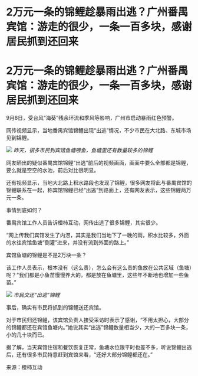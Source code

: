 # 2万元一条的锦鲤趁暴雨出逃？广州番禺宾馆：游走的很少，一条一百多块，感谢居民抓到还回来

# 2万元一条的锦鲤趁暴雨出逃？广州番禺宾馆：游走的很少，一条一百多块，感谢居民抓到还回来

9月8日，受台风“海葵”残余环流和季风等影响，广州市启动暴雨红色预警。

网传视频显示，当地番禺宾馆锦鲤出现“出逃”情况，不少市民在大北路、东城市场见到锦鲤。

![](https://inews.gtimg.com/om_bt/OM4xHEeuTTQ0z_2c34NIjSbd67Uu00DP6mH6tMglrUKxIAA/1000)
_昨天，很多市民到宾馆鱼塘喂鱼，鱼塘里还有数量较多的锦鲤_

网友晒出的疑似番禺宾馆锦鲤“出逃”前后的视频画面，画面中要么全部都是锦鲤，要么就是空空的水池，前后对比很明显。

还有视频显示，当地大北路上积水路段也发现了锦鲤，很多网友将此与番禺宾馆的锦鲤联系在一起，称宾馆锦鲤已经“出逃”到路面上，还有网友表示，这些锦鲤两万元一条。

事情到底如何？

番禺宾馆工作人员告诉橙柿互动，网传出逃了很多锦鲤，其实很少。

“网上传我们宾馆发生了内涝，其实是我们当地下了一晚的雨，积水比较多，外面的水往宾馆鱼塘“倒灌”进来，并没有流到外面的路上。”

宾馆鱼塘的锦鲤是不是2万块一条？

该工作人员表示，根本没有（这么贵），怎么会有这么贵的鱼放在公共区域（鱼塘）呢？“我们都是小鱼苗慢慢养大的，都是放在鱼塘里，这些年不断地也增加一些鱼苗。”

![](https://inews.gtimg.com/om_bt/O-VkJDbUanKxYEdJwAX8odc5lCdCFNI-3ZFcniQPwAR5EAA/1000)
_市民交还“出逃”锦鲤_

事后，确实有市民将抓到的锦鲤送还宾馆。

对于市民归还锦鲤，该宾馆负责人接受采访时表示了感谢，“不用太担心，大部分的锦鲤都还在宾馆鱼塘内。”她说其实“出逃”锦鲤数量相当少，大的一百多块一条，小的几十块而已。

据了解，当天宾馆住宿和餐饮恢复正常，鱼塘水位跟平时也差不多，听说锦鲤出逃后，还有很多市民特意赶到宾馆来看，“还好大部分锦鲤都还在。”

来源：橙柿互动

